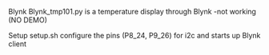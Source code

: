 Blynk
Blynk_tmp101.py is a temperature display through Blynk -not working (NO DEMO)

Setup
setup.sh configure the pins (P8_24, P9_26) for i2c and starts up Blynk client
